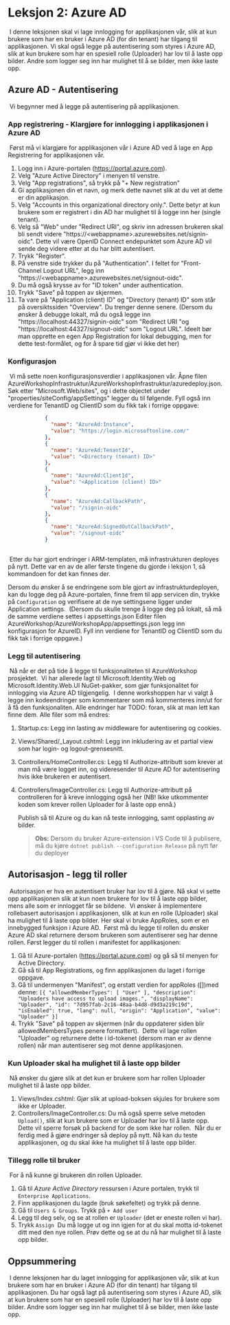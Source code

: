 # Leksjon 2: Azure AD

​
I denne leksjonen skal vi lage innlogging for applikasjonen vår, slik at kun brukere som har en bruker i Azure AD (for din tenant) har tilgang til applikasjonen. Vi skal også legge på autentisering som styres i Azure AD, slik at kun brukere som har en spesiell rolle (Uploader) har lov til å laste opp bilder. Andre som logger seg inn har mulighet til å se bilder, men ikke laste opp.
​

## Azure AD - Autentisering

​
Vi begynner med å legge på autentisering på applikasjonen.
​

### App registrering - Klargjøre for innlogging i applikasjonen i Azure AD

​
Først må vi klargjøre for applikasjonen vår i Azure AD ved å lage en App Registrering for applikasjonen vår.
​

1. Logg inn i Azure-portalen (https://portal.azure.com).
2. Velg "Azure Active Directory" i menyen til venstre.
3. Velg "App registrations", så trykk på "+ New registration"
4. Gi applikasjonen din et navn, og merk dette navnet slik at du vet at dette er din applikasjon.
5. Velg "Accounts in this organizational directory only.". Dette betyr at kun brukere som er registrert i din AD har mulighet til å logge inn her (single tenant).
6. Velg så "Web" under "Redirect URI", og skriv inn adressen brukeren skal bli sendt videre "https://\<webappname>.azurewebsites.net/signin-oidc". Dette vil være OpenID Connect endepunktet som Azure AD vil sende deg videre etter at du har blitt autentisert.
7. Trykk "Register".
8. På venstre side trykker du på "Authentication". I feltet for "Front-Channel Logout URL", legg inn "https://\<webappname>.azurewebsites.net/signout-oidc".
9. Du må også krysse av for "ID token" under authentication.
10. Trykk "Save" på toppen av skjermen.
11. Ta vare på "Application (client) ID" og "Directory (tenant) ID" som står på oversiktssiden "Overview". Du trenger denne senere.
    (Dersom du ønsker å debugge lokalt, må du også legge inn "https://localhost:44327/signin-oidc" som "Redirect URI "og "https://localhost:44327/signout-oidc" som "Logout URL".
    Ideelt bør man opprette en egen App Registration for lokal debugging, men for dette test-formålet, og for å spare tid gjør vi ikke det her)
    ​

### Konfigurasjon

​
Vi må sette noen konfigurasjonsverdier i applikasjonen vår.
Åpne filen AzureWorkshopInfrastruktur/AzureWorkshopInfrastruktur/azuredeploy.json. Søk etter "Microsoft.Web/sites", og i dette objectet under "properties/siteConfig/appSettings" legger du til følgende.
Fyll også inn verdiene for TenantID og ClientID som du fikk tak i forrige oppgave:
​

```json
            {
              "name": "AzureAd:Instance",
              "value": "https://login.microsoftonline.com/"
            },
            {
              "name": "AzureAd:TenantId",
              "value": "<Directory (tenant) ID>"
            },
            {
              "name": "AzureAd:ClientId",
              "value": "<Application (client) ID>"
            },
            {
              "name": "AzureAd:CallbackPath",
              "value": "/signin-oidc"
            },
            {
              "name": "AzureAd:SignedOutCallbackPath",
              "value": "/signout-oidc"
            }
​
```

​
Etter du har gjort endringer i ARM-templaten, må infrastrukturen deployes på nytt. Dette var en av de aller første tingene du gjorde i leksjon 1, så kommandoen for det kan finnes der.

Dersom du ønsker å se endringene som ble gjort av infrastrukturdeployen, kan du logge deg på Azure-portalen, finne frem til app servicen din, trykke på `Configuration` og verifisere at de nye settingsene ligger under Application settings.
​
(Dersom du skulle trenge å logge deg på lokalt, så må de samme verdiene settes i appsettings.json
Editer filen AzureWorkshop/AzureWorkshopApp/appsettings.json legg inn konfigurasjon for AzureID. Fyll inn verdiene for TenantID og ClientID som du fikk tak i forrige oppgave.)
​

### Legg til autentisering

​
Nå når er det på tide å legge til funksjonaliteten til AzureWorkshop prosjektet.
​
Vi har allerede lagt til Microsoft.Identity.Web og Microsoft.Identity.Web.UI NuGet-pakker, som gjør funksjonalitet for innlogging via Azure AD tilgjengelig.
​
I denne workshoppen har vi valgt å legge inn kodeendringer som kommentarer som må kommenteres inn/ut for å få den funksjonaliten. Alle endringer har TODO: foran, slik at man lett kan finne dem. Alle filer som må endres:
​

1. Startup.cs: Legg inn lasting av middleware for autentisering og cookies.
2. Views/Shared/\_Layout.cshtml: Legg inn inkludering av et partial view som har login- og logout-grensesnitt.
3. Controllers/HomeController.cs: Legg til Authorize-attributt som krever at man må være logget inn, og videresender til Azure AD for autentisering hvis ikke brukeren er autentisert.
4. Controllers/ImageController.cs: Legg til Authorize-attributt på controlleren for å kreve innlogging også her (NB! Ikke utkommenter koden som krever rollen Uploader for å laste opp ennå.)
   ​
   
   Publish så til Azure og du kan nå teste innlogging, samt opplasting av bilder.
   > **Obs:** Dersom du bruker Azure-extension i VS Code til å publisere, må du kjøre `dotnet publish --configuration Release` på nytt før du deployer
   ​

## Autorisasjon - legg til roller

​
Autorisasjon er hva en autentisert bruker har lov til å gjøre. Nå skal vi sette opp applikasjonen slik at kun noen brukere for
lov til å laste opp bilder, mens alle som er innlogget får se bildene.
​
Vi ønsker å implementere rollebasert autorisasjon i applikasjonen, slik at kun en rolle (Uploader)
skal ha mulighet til å laste opp bilder. Her skal vi bruke AppRoles, som er en innebygged funksjon i Azure AD.
​
Først må du legge til rollen du ønsker Azure AD skal returnere dersom brukeren som autentiserer
seg har denne rollen. Først legger du til rollen i manifestet for applikasjonen:
​

1. Gå til Azure-portalen (https://portal.azure.com) og gå så til menyen for Active
   Directory.
2. Gå så til App Registrations, og finn applikasjonen du laget i forrige oppgave.
3. Gå til undermenyen "Manifest", og erstatt verdien for appRoles ([])med denne:
   `[{ "allowedMemberTypes": [ "User" ], "description": "Uploaders have access to upload images.", "displayName": "Uploader", "id": "7d957fab-2c16-48aa-b4d8-d9d3a219c19d", "isEnabled": true, "lang": null, "origin": "Application", "value": "Uploader" }]`
4. Trykk "Save" på toppen av skjermen (når du oppdaterer siden blir allowedMembersTypes penere formattert).
   ​
   Dette vil lage rollen "Uploader" og returnere dette i id-tokenet (dersom man er av denne rollen) når man autentiserer seg mot denne applikasjonen.
   ​

### Kun Uploader skal ha mulighet til å laste opp bilder

​
Nå ønsker du gjøre slik at det kun er brukere som har rollen Uploader mulighet til å laste opp bilder.
​

1. Views/Index.cshtml: Gjør slik at upload-boksen skjules for brukere som ikke er Uploader.
2. Controllers/ImageController.cs: Du må også sperre selve metoden `Upload()`, slik at kun brukere som er Uploader har lov til å laste opp. Dette vil sperre forsøk på backend for de som ikke har rollen.
   ​
   Når du er ferdig med å gjøre endringer så deploy på nytt. Nå kan du teste applikasjonen, og du skal ikke ha mulighet til å laste opp bilder.
   ​

### Tillegg rolle til bruker

​
For å nå kunne gi brukeren din rollen Uploader.
​

1. Gå til _Azure Active Directory_ ressursen i Azure portalen, trykk til `Enterprise Applications`.
2. Finn applikasjonen du lagde (bruk søkefeltet) og trykk på denne.
3. Gå til `Users & Groups`. Trykk på `+ Add user`
4. Legg til deg selv, og se at rollen er `Uploader` (det er eneste rollen vi har).
5. Trykk `Assign`
   ​
   Du må logge ut og inn igjen for at du skal motta id-tokenet ditt med den nye rollen. Prøv dette og se at du nå har mulighet til å laste opp bilder.
   ​

## Oppsummering

​
I denne leksjonen har du laget innlogging for applikasjonen vår, slik at kun brukere som har en bruker i Azure AD (for din tenant) har tilgang til applikasjonen. Du har også lagt på autentisering som styres i Azure AD, slik at kun brukere som har en spesiell rolle (Uploader) har lov til å laste opp bilder. Andre som logger seg inn har mulighet til å se bilder, men ikke laste opp.
